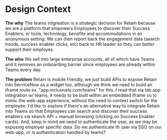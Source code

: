 # Design Context

**The why**
The teams intgreation is a strategic decision for Retain because we are a platform that empowers Employees to discover
their Success Enablers, or tools, technology, benefits and
accommodations in an anonymous setting. We can then report back the engagement data (search trends, success enabler
clicks, etc) back to HR leader so they can better support their employes.

**The who**
We sell into large enterprise accounts, all of which have Teams and it removes an onboarding barrier since employees are
already within Teams every day.

**The problem**
Retain is mobile friendly, we just build APIs to expose Retain into ServiceNow as a widget too, although we think we
need to build an iframe route ex. "app.inclusively.com/teams" for this.
I read that via tab app integration w/ teams, it needs to be built within an embedded iframe so to mimic the web-app
experience, without the need to context switch for the employee. I'd like
to explore if there's an alternative way to integrate Retain into Teams so that Employees can search and discover their
success enablers via search API + manual browsing (clicking on Success
Enabler cards). And, keep in mind we need to authenticate the user, as we may be exposing employer specific data. Do we
authenticate th user via SSO on our web-app, or is authentication
handled by teams?


   